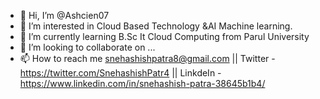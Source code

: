 - 👋 Hi, I’m @Ashcien07
- 👀 I’m interested in Cloud Based Technology &AI Machine learning.
- 🌱 I’m currently learning B.Sc It Cloud Computing from Parul University 
- 💞️ I’m looking to collaborate on ...
- 📫 How to reach me snehashishpatra8@gmail.com || Twitter -https://twitter.com/SnehashishPatr4 || 
      LinkdeIn - https://www.linkedin.com/in/snehashish-patra-38645b1b4/
<!---
Ashcien07/Ashcien07 is a ✨ special ✨ repository because its `README.md` (this file) appears on your GitHub profile.
You can click the Preview link to take a look at your changes.
--->
